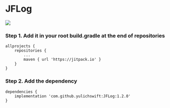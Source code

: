 # JFLog

[![](https://jitpack.io/v/yulichswift/JFLog.svg)](https://jitpack.io/#yulichswift/JFLog)

### Step 1. Add it in your root build.gradle at the end of repositories
```
allprojects {
    repositories {
        ...
        maven { url 'https://jitpack.io' }
    }
}
```
 
### Step 2. Add the dependency
```
dependencies {
    implementation 'com.github.yulichswift:JFLog:1.2.0'
}
```
